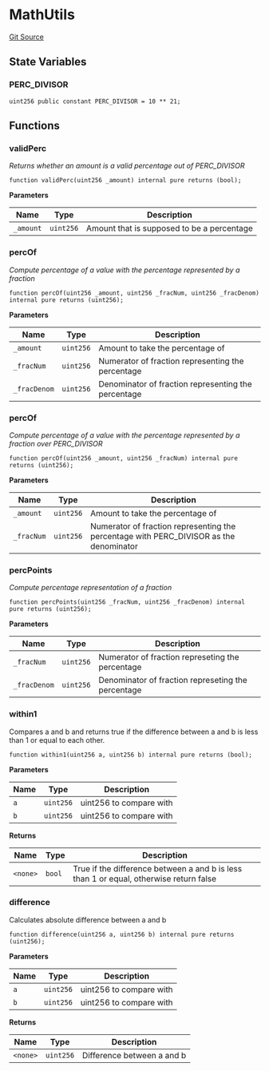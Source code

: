 # MathUtils
[Git Source](https://github.com/thunderhead-labs/stflip-contracts/blob/7cc8544d9ea72822b709c48cbb1ce3c466520cc8/src/tenderswap/MathUtils.sol)


## State Variables
### PERC_DIVISOR

```solidity
uint256 public constant PERC_DIVISOR = 10 ** 21;
```


## Functions
### validPerc

*Returns whether an amount is a valid percentage out of PERC_DIVISOR*


```solidity
function validPerc(uint256 _amount) internal pure returns (bool);
```
**Parameters**

|Name|Type|Description|
|----|----|-----------|
|`_amount`|`uint256`|Amount that is supposed to be a percentage|


### percOf

*Compute percentage of a value with the percentage represented by a fraction*


```solidity
function percOf(uint256 _amount, uint256 _fracNum, uint256 _fracDenom) internal pure returns (uint256);
```
**Parameters**

|Name|Type|Description|
|----|----|-----------|
|`_amount`|`uint256`|Amount to take the percentage of|
|`_fracNum`|`uint256`|Numerator of fraction representing the percentage|
|`_fracDenom`|`uint256`|Denominator of fraction representing the percentage|


### percOf

*Compute percentage of a value with the percentage represented by a fraction over PERC_DIVISOR*


```solidity
function percOf(uint256 _amount, uint256 _fracNum) internal pure returns (uint256);
```
**Parameters**

|Name|Type|Description|
|----|----|-----------|
|`_amount`|`uint256`|Amount to take the percentage of|
|`_fracNum`|`uint256`|Numerator of fraction representing the percentage with PERC_DIVISOR as the denominator|


### percPoints

*Compute percentage representation of a fraction*


```solidity
function percPoints(uint256 _fracNum, uint256 _fracDenom) internal pure returns (uint256);
```
**Parameters**

|Name|Type|Description|
|----|----|-----------|
|`_fracNum`|`uint256`|Numerator of fraction represeting the percentage|
|`_fracDenom`|`uint256`|Denominator of fraction represeting the percentage|


### within1

Compares a and b and returns true if the difference between a and b
is less than 1 or equal to each other.


```solidity
function within1(uint256 a, uint256 b) internal pure returns (bool);
```
**Parameters**

|Name|Type|Description|
|----|----|-----------|
|`a`|`uint256`|uint256 to compare with|
|`b`|`uint256`|uint256 to compare with|

**Returns**

|Name|Type|Description|
|----|----|-----------|
|`<none>`|`bool`|True if the difference between a and b is less than 1 or equal, otherwise return false|


### difference

Calculates absolute difference between a and b


```solidity
function difference(uint256 a, uint256 b) internal pure returns (uint256);
```
**Parameters**

|Name|Type|Description|
|----|----|-----------|
|`a`|`uint256`|uint256 to compare with|
|`b`|`uint256`|uint256 to compare with|

**Returns**

|Name|Type|Description|
|----|----|-----------|
|`<none>`|`uint256`|Difference between a and b|


